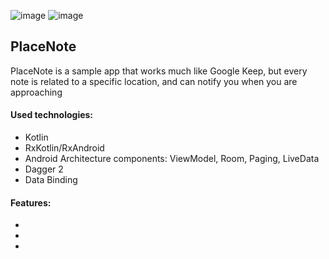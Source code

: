 ![image](https://img.shields.io/badge/platform-android-green.svg) ![image](https://img.shields.io/badge/language-kotlin-blue.svg)

## PlaceNote
PlaceNote is a sample app that works much like Google Keep, but every note is related to a specific location, and can notify you when you are approaching


####  Used technologies:
- Kotlin
- RxKotlin/RxAndroid
- Android Architecture components: ViewModel, Room, Paging, LiveData
- Dagger 2
- Data Binding

#### Features:
-
-
-
